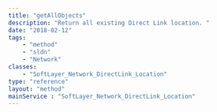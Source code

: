 ```yaml
---
title: "getAllObjects"
description: "Return all existing Direct Link location. "
date: "2018-02-12"
tags:
    - "method"
    - "sldn"
    - "Network"
classes:
    - "SoftLayer_Network_DirectLink_Location"
type: "reference"
layout: "method"
mainService : "SoftLayer_Network_DirectLink_Location"
---
```

